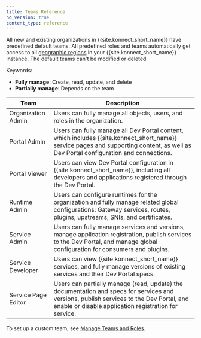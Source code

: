 ```yaml
---
title: Teams Reference
no_version: true
content_type: reference
---
```


All new and existing organizations in {{site.konnect_short_name}} have predefined default teams. All predefined roles and teams automatically get access to all [geographic regions](/konnect/regions) in your {{site.konnect_short_name}} instance.
The default teams can't be modified or deleted.

Keywords:
* **Fully manage**: Create, read, update, and delete
* **Partially manage**: Depends on the team

| Team                | Description  |
|---------------------|--------------|
| Organization Admin  | Users can fully manage all objects, users, and roles in the organization. |
| Portal Admin        | Users can fully manage all Dev Portal content, which includes {{site.konnect_short_name}} service pages and supporting content, as well as Dev Portal configuration and connections. |
| Portal Viewer       | Users can view Dev Portal configuration in {{site.konnect_short_name}}, including all developers and applications registered through the Dev Portal. |
| Runtime Admin       | Users can configure runtimes for the organization and fully manage related global configurations: Gateway services, routes, plugins, upstreams, SNIs, and certificates.
| Service Admin       | Users can fully manage services and versions, manage application registration, publish services to the Dev Portal, and manage global configuration for consumers and plugins.|  
| Service Developer   | Users can view {{site.konnect_short_name}} services, and fully manage versions of existing services and their Dev Portal specs. |
| Service Page Editor | Users can partially manage (read, update) the documentation and specs for services and versions, publish services to the Dev Portal, and enable or disable application registration for service. |

To set up a custom team, see [Manage Teams and Roles](/konnect/org-management/teams-and-roles).
